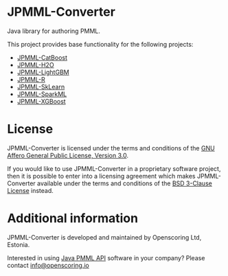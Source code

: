 JPMML-Converter
===============

Java library for authoring PMML.

This project provides base functionality for the following projects:

* [JPMML-CatBoost](https://github.com/jpmml/jpmml-catboost)
* [JPMML-H2O](https://github.com/jpmml/jpmml-h2o)
* [JPMML-LightGBM](https://github.com/jpmml/jpmml-lightgbm)
* [JPMML-R](https://github.com/jpmml/jpmml-r)
* [JPMML-SkLearn](https://github.com/jpmml/jpmml-sklearn)
* [JPMML-SparkML](https://github.com/jpmml/jpmml-sparkml)
* [JPMML-XGBoost](https://github.com/jpmml/jpmml-xgboost)

# License #

JPMML-Converter is licensed under the terms and conditions of the [GNU Affero General Public License, Version 3.0](https://www.gnu.org/licenses/agpl-3.0.html).

If you would like to use JPMML-Converter in a proprietary software project, then it is possible to enter into a licensing agreement which makes JPMML-Converter available under the terms and conditions of the [BSD 3-Clause License](https://opensource.org/licenses/BSD-3-Clause) instead.

# Additional information #

JPMML-Converter is developed and maintained by Openscoring Ltd, Estonia.

Interested in using [Java PMML API](https://github.com/jpmml) software in your company? Please contact [info@openscoring.io](mailto:info@openscoring.io)
